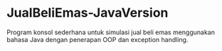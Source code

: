 # JualBeliEmas-JavaVersion
Program konsol sederhana untuk simulasi jual beli emas menggunakan bahasa Java dengan penerapan OOP dan exception handling.
